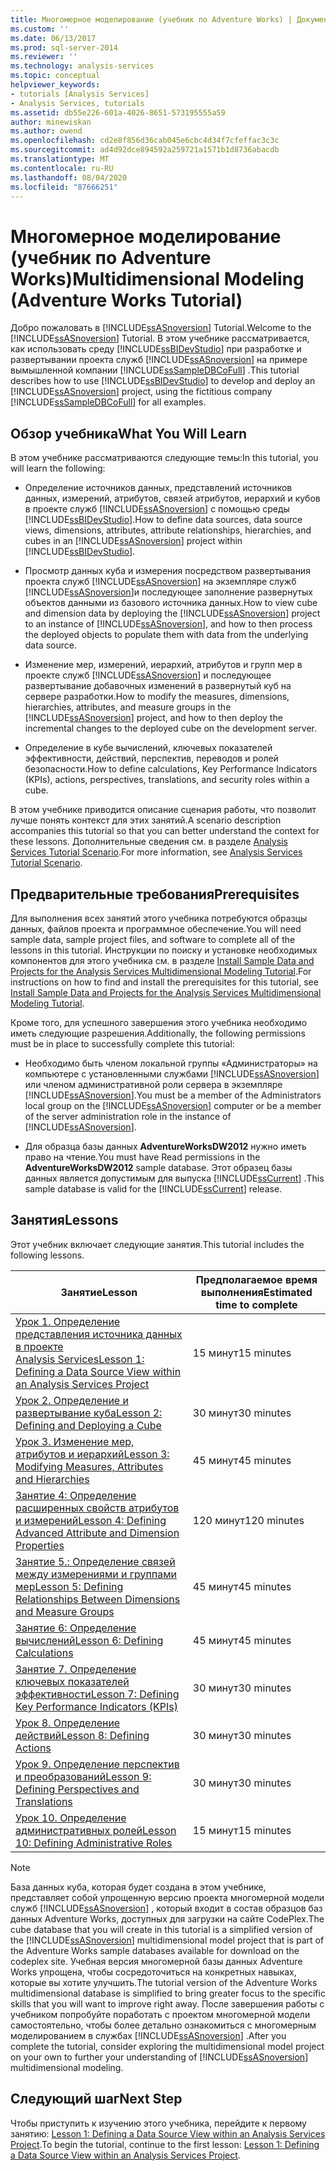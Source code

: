 ```yaml
---
title: Многомерное моделирование (учебник по Adventure Works) | Документация Майкрософт
ms.custom: ''
ms.date: 06/13/2017
ms.prod: sql-server-2014
ms.reviewer: ''
ms.technology: analysis-services
ms.topic: conceptual
helpviewer_keywords:
- tutorials [Analysis Services]
- Analysis Services, tutorials
ms.assetid: db55e226-601a-4026-8651-573195555a59
author: minewiskan
ms.author: owend
ms.openlocfilehash: cd2e8f856d36cab045e6cbc4d34f7cfeffac3c3c
ms.sourcegitcommit: ad4d92dce894592a259721a1571b1d8736abacdb
ms.translationtype: MT
ms.contentlocale: ru-RU
ms.lasthandoff: 08/04/2020
ms.locfileid: "87666251"
---
```

# <a name="multidimensional-modeling-adventure-works-tutorial"></a><span data-ttu-id="45594-102">Многомерное моделирование (учебник по Adventure Works)</span><span class="sxs-lookup"><span data-stu-id="45594-102">Multidimensional Modeling (Adventure Works Tutorial)</span></span>
  <span data-ttu-id="45594-103">Добро пожаловать в [!INCLUDE[ssASnoversion](../includes/ssasnoversion-md.md)] Tutorial.</span><span class="sxs-lookup"><span data-stu-id="45594-103">Welcome to the [!INCLUDE[ssASnoversion](../includes/ssasnoversion-md.md)] Tutorial.</span></span> <span data-ttu-id="45594-104">В этом учебнике рассматривается, как использовать среду [!INCLUDE[ssBIDevStudio](../includes/ssbidevstudio-md.md)] при разработке и развертывании проекта служб [!INCLUDE[ssASnoversion](../includes/ssasnoversion-md.md)] на примере вымышленной компании [!INCLUDE[ssSampleDBCoFull](../includes/sssampledbcofull-md.md)] .</span><span class="sxs-lookup"><span data-stu-id="45594-104">This tutorial describes how to use [!INCLUDE[ssBIDevStudio](../includes/ssbidevstudio-md.md)] to develop and deploy an [!INCLUDE[ssASnoversion](../includes/ssasnoversion-md.md)] project, using the fictitious company [!INCLUDE[ssSampleDBCoFull](../includes/sssampledbcofull-md.md)] for all examples.</span></span>  
  
## <a name="what-you-will-learn"></a><span data-ttu-id="45594-105">Обзор учебника</span><span class="sxs-lookup"><span data-stu-id="45594-105">What You Will Learn</span></span>  
 <span data-ttu-id="45594-106">В этом учебнике рассматриваются следующие темы:</span><span class="sxs-lookup"><span data-stu-id="45594-106">In this tutorial, you will learn the following:</span></span>  
  
-   <span data-ttu-id="45594-107">Определение источников данных, представлений источников данных, измерений, атрибутов, связей атрибутов, иерархий и кубов в проекте служб [!INCLUDE[ssASnoversion](../includes/ssasnoversion-md.md)] с помощью среды [!INCLUDE[ssBIDevStudio](../includes/ssbidevstudio-md.md)].</span><span class="sxs-lookup"><span data-stu-id="45594-107">How to define data sources, data source views, dimensions, attributes, attribute relationships, hierarchies, and cubes in an [!INCLUDE[ssASnoversion](../includes/ssasnoversion-md.md)] project within [!INCLUDE[ssBIDevStudio](../includes/ssbidevstudio-md.md)].</span></span>  
  
-   <span data-ttu-id="45594-108">Просмотр данных куба и измерения посредством развертывания проекта служб [!INCLUDE[ssASnoversion](../includes/ssasnoversion-md.md)] на экземпляре служб [!INCLUDE[ssASnoversion](../includes/ssasnoversion-md.md)]и последующее заполнение развернутых объектов данными из базового источника данных.</span><span class="sxs-lookup"><span data-stu-id="45594-108">How to view cube and dimension data by deploying the [!INCLUDE[ssASnoversion](../includes/ssasnoversion-md.md)] project to an instance of [!INCLUDE[ssASnoversion](../includes/ssasnoversion-md.md)], and how to then process the deployed objects to populate them with data from the underlying data source.</span></span>  
  
-   <span data-ttu-id="45594-109">Изменение мер, измерений, иерархий, атрибутов и групп мер в проекте служб [!INCLUDE[ssASnoversion](../includes/ssasnoversion-md.md)] и последующее развертывание добавочных изменений в развернутый куб на сервере разработки.</span><span class="sxs-lookup"><span data-stu-id="45594-109">How to modify the measures, dimensions, hierarchies, attributes, and measure groups in the [!INCLUDE[ssASnoversion](../includes/ssasnoversion-md.md)] project, and how to then deploy the incremental changes to the deployed cube on the development server.</span></span>  
  
-   <span data-ttu-id="45594-110">Определение в кубе вычислений, ключевых показателей эффективности, действий, перспектив, переводов и ролей безопасности.</span><span class="sxs-lookup"><span data-stu-id="45594-110">How to define calculations, Key Performance Indicators (KPIs), actions, perspectives, translations, and security roles within a cube.</span></span>  
  
 <span data-ttu-id="45594-111">В этом учебнике приводится описание сценария работы, что позволит лучше понять контекст для этих занятий.</span><span class="sxs-lookup"><span data-stu-id="45594-111">A scenario description accompanies this tutorial so that you can better understand the context for these lessons.</span></span> <span data-ttu-id="45594-112">Дополнительные сведения см. в разделе [Analysis Services Tutorial Scenario](analysis-services-tutorial-scenario.md).</span><span class="sxs-lookup"><span data-stu-id="45594-112">For more information, see [Analysis Services Tutorial Scenario](analysis-services-tutorial-scenario.md).</span></span>  
  
## <a name="prerequisites"></a><span data-ttu-id="45594-113">Предварительные требования</span><span class="sxs-lookup"><span data-stu-id="45594-113">Prerequisites</span></span>  
 <span data-ttu-id="45594-114">Для выполнения всех занятий этого учебника потребуются образцы данных, файлов проекта и программное обеспечение.</span><span class="sxs-lookup"><span data-stu-id="45594-114">You will need sample data, sample project files, and software to complete all of the lessons in this tutorial.</span></span> <span data-ttu-id="45594-115">Инструкции по поиску и установке необходимых компонентов для этого учебника см. в разделе [Install Sample Data and Projects for the Analysis Services Multidimensional Modeling Tutorial](install-sample-data-and-projects.md).</span><span class="sxs-lookup"><span data-stu-id="45594-115">For instructions on how to find and install the prerequisites for this tutorial, see [Install Sample Data and Projects for the Analysis Services Multidimensional Modeling Tutorial](install-sample-data-and-projects.md).</span></span>  
  
 <span data-ttu-id="45594-116">Кроме того, для успешного завершения этого учебника необходимо иметь следующие разрешения.</span><span class="sxs-lookup"><span data-stu-id="45594-116">Additionally, the following permissions must be in place to successfully complete this tutorial:</span></span>  
  
-   <span data-ttu-id="45594-117">Необходимо быть членом локальной группы «Администраторы» на компьютере с установленными службами [!INCLUDE[ssASnoversion](../includes/ssasnoversion-md.md)] или членом административной роли сервера в экземпляре [!INCLUDE[ssASnoversion](../includes/ssasnoversion-md.md)].</span><span class="sxs-lookup"><span data-stu-id="45594-117">You must be a member of the Administrators local group on the [!INCLUDE[ssASnoversion](../includes/ssasnoversion-md.md)] computer or be a member of the server administration role in the instance of [!INCLUDE[ssASnoversion](../includes/ssasnoversion-md.md)].</span></span>  
  
-   <span data-ttu-id="45594-118">Для образца базы данных **AdventureWorksDW2012** нужно иметь право на чтение.</span><span class="sxs-lookup"><span data-stu-id="45594-118">You must have Read permissions in the **AdventureWorksDW2012** sample database.</span></span> <span data-ttu-id="45594-119">Этот образец базы данных является допустимым для выпуска [!INCLUDE[ssCurrent](../includes/sscurrent-md.md)] .</span><span class="sxs-lookup"><span data-stu-id="45594-119">This sample database is valid for the [!INCLUDE[ssCurrent](../includes/sscurrent-md.md)] release.</span></span>  
  
## <a name="lessons"></a><span data-ttu-id="45594-120">Занятия</span><span class="sxs-lookup"><span data-stu-id="45594-120">Lessons</span></span>  
 <span data-ttu-id="45594-121">Этот учебник включает следующие занятия.</span><span class="sxs-lookup"><span data-stu-id="45594-121">This tutorial includes the following lessons.</span></span>  
  
|<span data-ttu-id="45594-122">Занятие</span><span class="sxs-lookup"><span data-stu-id="45594-122">Lesson</span></span>|<span data-ttu-id="45594-123">Предполагаемое время выполнения</span><span class="sxs-lookup"><span data-stu-id="45594-123">Estimated time to complete</span></span>|  
|------------|--------------------------------|  
|[<span data-ttu-id="45594-124">Урок 1. Определение представления источника данных в проекте Analysis Services</span><span class="sxs-lookup"><span data-stu-id="45594-124">Lesson 1: Defining a Data Source View within an Analysis Services Project</span></span>](lesson-1-defining-a-data-source-view-within-an-analysis-services-project.md)|<span data-ttu-id="45594-125">15 минут</span><span class="sxs-lookup"><span data-stu-id="45594-125">15 minutes</span></span>|  
|[<span data-ttu-id="45594-126">Урок 2. Определение и развертывание куба</span><span class="sxs-lookup"><span data-stu-id="45594-126">Lesson 2: Defining and Deploying a Cube</span></span>](lesson-2-defining-and-deploying-a-cube.md)|<span data-ttu-id="45594-127">30 минут</span><span class="sxs-lookup"><span data-stu-id="45594-127">30 minutes</span></span>|  
|[<span data-ttu-id="45594-128">Урок 3. Изменение мер, атрибутов и иерархий</span><span class="sxs-lookup"><span data-stu-id="45594-128">Lesson 3: Modifying Measures, Attributes and Hierarchies</span></span>](lesson-3-modifying-measures-attributes-and-hierarchies.md)|<span data-ttu-id="45594-129">45 минут</span><span class="sxs-lookup"><span data-stu-id="45594-129">45 minutes</span></span>|  
|[<span data-ttu-id="45594-130">Занятие 4: Определение расширенных свойств атрибутов и измерений</span><span class="sxs-lookup"><span data-stu-id="45594-130">Lesson 4: Defining Advanced Attribute and Dimension Properties</span></span>](lesson-4-defining-advanced-attribute-and-dimension-properties.md)|<span data-ttu-id="45594-131">120 минут</span><span class="sxs-lookup"><span data-stu-id="45594-131">120 minutes</span></span>|  
|[<span data-ttu-id="45594-132">Занятие 5.: Определение связей между измерениями и группами мер</span><span class="sxs-lookup"><span data-stu-id="45594-132">Lesson 5: Defining Relationships Between Dimensions and Measure Groups</span></span>](lesson-5-defining-relationships-between-dimensions-and-measure-groups.md)|<span data-ttu-id="45594-133">45 минут</span><span class="sxs-lookup"><span data-stu-id="45594-133">45 minutes</span></span>|  
|[<span data-ttu-id="45594-134">Занятие 6: Определение вычислений</span><span class="sxs-lookup"><span data-stu-id="45594-134">Lesson 6: Defining Calculations</span></span>](lesson-6-defining-calculations.md)|<span data-ttu-id="45594-135">45 минут</span><span class="sxs-lookup"><span data-stu-id="45594-135">45 minutes</span></span>|  
|[<span data-ttu-id="45594-136">Занятие 7. Определение ключевых показателей эффективности</span><span class="sxs-lookup"><span data-stu-id="45594-136">Lesson 7: Defining Key Performance Indicators &#40;KPIs&#41;</span></span>](lesson-7-defining-key-performance-indicators-kpis.md)|<span data-ttu-id="45594-137">30 минут</span><span class="sxs-lookup"><span data-stu-id="45594-137">30 minutes</span></span>|  
|[<span data-ttu-id="45594-138">Урок 8. Определение действий</span><span class="sxs-lookup"><span data-stu-id="45594-138">Lesson 8: Defining Actions</span></span>](lesson-8-defining-actions.md)|<span data-ttu-id="45594-139">30 минут</span><span class="sxs-lookup"><span data-stu-id="45594-139">30 minutes</span></span>|  
|[<span data-ttu-id="45594-140">Урок 9. Определение перспектив и преобразований</span><span class="sxs-lookup"><span data-stu-id="45594-140">Lesson 9: Defining Perspectives and Translations</span></span>](lesson-9-defining-perspectives-and-translations.md)|<span data-ttu-id="45594-141">30 минут</span><span class="sxs-lookup"><span data-stu-id="45594-141">30 minutes</span></span>|  
|[<span data-ttu-id="45594-142">Урок 10. Определение административных ролей</span><span class="sxs-lookup"><span data-stu-id="45594-142">Lesson 10: Defining Administrative Roles</span></span>](lesson-10-defining-administrative-roles.md)|<span data-ttu-id="45594-143">15 минут</span><span class="sxs-lookup"><span data-stu-id="45594-143">15 minutes</span></span>|  
  
> [!NOTE]  
>  <span data-ttu-id="45594-144">База данных куба, которая будет создана в этом учебнике, представляет собой упрощенную версию проекта многомерной модели служб [!INCLUDE[ssASnoversion](../includes/ssasnoversion-md.md)] , который входит в состав образцов баз данных Adventure Works, доступных для загрузки на сайте CodePlex.</span><span class="sxs-lookup"><span data-stu-id="45594-144">The cube database that you will create in this tutorial is a simplified version of the [!INCLUDE[ssASnoversion](../includes/ssasnoversion-md.md)] multidimensional model project that is part of the Adventure Works sample databases available for download on the codeplex site.</span></span> <span data-ttu-id="45594-145">Учебная версия многомерной базы данных Adventure Works упрощена, чтобы сосредоточиться на конкретных навыках, которые вы хотите улучшить.</span><span class="sxs-lookup"><span data-stu-id="45594-145">The tutorial version of the Adventure Works multidimensional database is simplified to bring greater focus to the specific skills that you will want to improve right away.</span></span> <span data-ttu-id="45594-146">После завершения работы с учебником попробуйте поработать с проектом многомерной модели самостоятельно, чтобы более детально ознакомиться с многомерным моделированием в службах [!INCLUDE[ssASnoversion](../includes/ssasnoversion-md.md)] .</span><span class="sxs-lookup"><span data-stu-id="45594-146">After you complete the tutorial, consider exploring the multidimensional model project on your own to further your understanding of [!INCLUDE[ssASnoversion](../includes/ssasnoversion-md.md)] multidimensional modeling.</span></span>  
  
## <a name="next-step"></a><span data-ttu-id="45594-147">Следующий шаг</span><span class="sxs-lookup"><span data-stu-id="45594-147">Next Step</span></span>  
 <span data-ttu-id="45594-148">Чтобы приступить к изучению этого учебника, перейдите к первому занятию: [Lesson 1: Defining a Data Source View within an Analysis Services Project](lesson-1-defining-a-data-source-view-within-an-analysis-services-project.md).</span><span class="sxs-lookup"><span data-stu-id="45594-148">To begin the tutorial, continue to the first lesson: [Lesson 1: Defining a Data Source View within an Analysis Services Project](lesson-1-defining-a-data-source-view-within-an-analysis-services-project.md).</span></span>  
  
  
